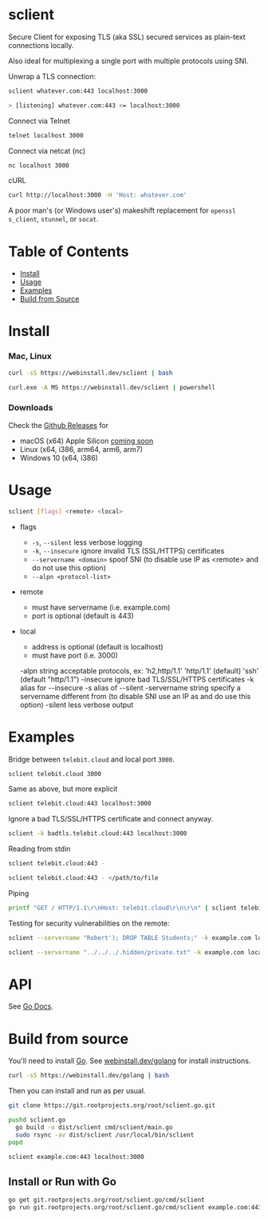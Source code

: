 # sclient

Secure Client for exposing TLS (aka SSL) secured services as plain-text
connections locally.

Also ideal for multiplexing a single port with multiple protocols using SNI.

Unwrap a TLS connection:

```bash
sclient whatever.com:443 localhost:3000

> [listening] whatever.com:443 <= localhost:3000
```

Connect via Telnet

```bash
telnet localhost 3000
```

Connect via netcat (nc)

```bash
nc localhost 3000
```

cURL

```bash
curl http://localhost:3000 -H 'Host: whatever.com'
```

A poor man's (or Windows user's) makeshift replacement for `openssl s_client`,
`stunnel`, or `socat`.

# Table of Contents

- [Install](#install)
- [Usage](#usage)
- [Examples](#examples)
- [Build from Source](#build-from-source)

# Install

### Mac, Linux

```bash
curl -sS https://webinstall.dev/sclient | bash
```

```bash
curl.exe -A MS https://webinstall.dev/sclient | powershell
```

### Downloads

Check the [Github Releases](https://github.com/therootcompany/sclient/releases)
for

- macOS (x64) Apple Silicon
  [coming soon](https://github.com/golang/go/issues/39782)
- Linux (x64, i386, arm64, arm6, arm7)
- Windows 10 (x64, i386)

# Usage

```bash
sclient [flags] <remote> <local>
```

- flags
  - `-s`, `--silent` less verbose logging
  - `-k`, `--insecure` ignore invalid TLS (SSL/HTTPS) certificates
  - `--servername <domain>` spoof SNI (to disable use IP as &lt;remote&gt; and do
    not use this option)
  - `--alpn <protocol-list>`
- remote
  - must have servername (i.e. example.com)
  - port is optional (default is 443)
- local
  - address is optional (default is localhost)
  - must have port (i.e. 3000)

  -alpn string
    	acceptable protocols, ex: 'h2,http/1.1' 'http/1.1' (default) 'ssh' (default "http/1.1")
  -insecure
    	ignore bad TLS/SSL/HTTPS certificates
  -k	alias for --insecure
  -s	alias of --silent
  -servername string
    	specify a servername different from <remote> (to disable SNI use an IP as <remote> and do use this option)
  -silent
    	less verbose output

# Examples

Bridge between `telebit.cloud` and local port `3000`.

```bash
sclient telebit.cloud 3000
```

Same as above, but more explicit

```bash
sclient telebit.cloud:443 localhost:3000
```

Ignore a bad TLS/SSL/HTTPS certificate and connect anyway.

```bash
sclient -k badtls.telebit.cloud:443 localhost:3000
```

Reading from stdin

```bash
sclient telebit.cloud:443 -
```

```bash
sclient telebit.cloud:443 - </path/to/file
```

Piping

```bash
printf "GET / HTTP/1.1\r\nHost: telebit.cloud\r\n\r\n" | sclient telebit.cloud:443
```

Testing for security vulnerabilities on the remote:

```bash
sclient --servername "Robert'); DROP TABLE Students;" -k example.com localhost:3000
```

```bash
sclient --servername "../../../.hidden/private.txt" -k example.com localhost:3000
```

# API

See [Go Docs](https://pkg.go.dev/github.com/therootcompany/sclient).

# Build from source

You'll need to install [Go](https://golang.org). See
[webinstall.dev/golang](https://webinstall.dev/golang) for install instructions.

```bash
curl -sS https://webinstall.dev/golang | bash
```

Then you can install and run as per usual.

```bash
git clone https://git.rootprojects.org/root/sclient.go.git

pushd sclient.go
  go build -o dist/sclient cmd/sclient/main.go
  sudo rsync -av dist/sclient /usr/local/bin/sclient
popd

sclient example.com:443 localhost:3000
```

## Install or Run with Go

```bash
go get git.rootprojects.org/root/sclient.go/cmd/sclient
go run git.rootprojects.org/root/sclient.go/cmd/sclient example.com:443 localhost:3000
```
